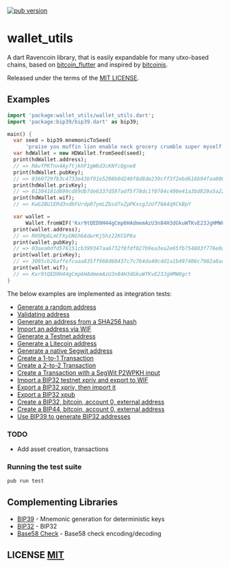 <a href="https://pub.dartlang.org/packages/ravencoin"><img alt="pub version" src="https://img.shields.io/pub/v/ravencoin.svg?style=flat-square"></a>

# wallet_utils

A dart Ravencoin library, that is easily expandable for many utxo-based chains, based on [bitcoin_flutter](https://github.com/dart-bitcoin/bitcoin_flutter) and inspired by [bitcoinjs](https://github.com/bitcoinjs/bitcoinjs-lib).

Released under the terms of the [MIT LICENSE](LICENSE).

## Examples

```dart
import 'package:wallet_utils/wallet_utils.dart';
import 'package:bip39/bip39.dart' as bip39;

main() {
  var seed = bip39.mnemonicToSeed(
      'praise you muffin lion enable neck grocery crumble super myself license ghost');
  var hdWallet = new HDWallet.fromSeed(seed);
  print(hdWallet.address);
  // => RAvfPKTnn4Ay7tjkhF1gW6d3cKNfcQgne8
  print(hdWallet.pubKey);
  // => 0360729fb3c4733e43bf91e5208b0d240f8d8de239cff3f2ebd616b94faa0007f4
  print(hdWallet.privKey);
  // => 01304181d699cd89db7de6337d597adf5f78dc1f0784c400e41a3bd829a5a226
  print(hdWallet.wif);
  // => KwG2BU1ERd3ndbFUrdpR7ymLZbsd7xZpPKxsgJzUf76A4q9CkBpY

  var wallet =
      Wallet.fromWIF('Kxr9tQED9H44gCmp6HAdmemAzU3n84H3dGkuWTKvE23JgHMW8gct');
  print(wallet.address);
  // => RHSMp6LmCFXyGNGh6AdwrKj5hz22KCGP8a
  print(wallet.pubKey);
  // => 03aea0dfd576151cb399347aa6732f8fdf027b9ea3ea2e65fb754803f776e0a509
  print(wallet.privKey);
  // => 3095cb26affefcaaa835ff968d60437c7c764da40cdd1a1b497406c7902a8ac9
  print(wallet.wif);
  // => Kxr9tQED9H44gCmp6HAdmemAzU3n84H3dGkuWTKvE23JgHMW8gct
}
```

The below examples are implemented as integration tests:
- [Generate a random address](https://github.com/moontreeapp/ravencoin/blob/master/test/integration/addresses_test.dart#L21)
- [Validating address](https://github.com/moontreeapp/ravencoin/blob/master/test/address_test.dart)
- [Generate an address from a SHA256 hash](https://github.com/moontreeapp/ravencoin/blob/master/test/integration/addresses_test.dart#L26)
- [Import an address via WIF](https://github.com/moontreeapp/ravencoin/blob/master/test/integration/addresses_test.dart#L32)
- [Generate a Testnet address](https://github.com/moontreeapp/ravencoin/blob/master/test/integration/addresses_test.dart#L37)
- [Generate a Litecoin address](https://github.com/moontreeapp/ravencoin/blob/master/test/integration/addresses_test.dart#L45)
- [Generate a native Segwit address](https://github.com/moontreeapp/ravencoin/blob/master/test/integration/addresses_test.dart#L53)
- [Create a 1-to-1 Transaction](https://github.com/moontreeapp/ravencoin/blob/master/test/integration/transactions_test.dart#L7)
- [Create a 2-to-2 Transaction](https://github.com/moontreeapp/ravencoin/blob/master/test/integration/transactions_test.dart#L21)
- [Create a Transaction with a SegWit P2WPKH input](https://github.com/moontreeapp/ravencoin/blob/master/test/integration/transactions_test.dart#L45)
- [Import a BIP32 testnet xpriv and export to WIF](https://github.com/moontreeapp/ravencoin/blob/master/test/integration/bip32_test.dart#L9)
- [Export a BIP32 xpriv, then import it](https://github.com/moontreeapp/ravencoin/blob/master/test/integration/bip32_test.dart#L14)
- [Export a BIP32 xpub](https://github.com/moontreeapp/ravencoin/blob/master/test/integration/bip32_test.dart#L23)
- [Create a BIP32, bitcoin, account 0, external address](https://github.com/moontreeapp/ravencoin/blob/master/test/integration/bip32_test.dart#L30)
- [Create a BIP44, bitcoin, account 0, external address](https://github.com/moontreeapp/ravencoin/blob/master/test/integration/bip32_test.dart#L41)
- [Use BIP39 to generate BIP32 addresses](https://github.com/moontreeapp/ravencoin/blob/master/test/integration/bip32_test.dart#L56)


### TODO
- Add asset creation, transactions

### Running the test suite

``` bash
pub run test
```

## Complementing Libraries
- [BIP39](https://github.com/dart-bitcoin/bip39) - Mnemonic generation for deterministic keys
- [BIP32](https://github.com/dart-bitcoin/bip32) - BIP32
- [Base58 Check](https://github.com/dart-bitcoin/bs58check-dart) - Base58 check encoding/decoding

## LICENSE [MIT](LICENSE)
